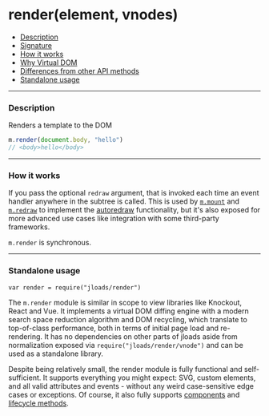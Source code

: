 # render(element, vnodes)

- [Description](#description)
- [Signature](#signature)
- [How it works](#how-it-works)
- [Why Virtual DOM](#why-virtual-dom)
- [Differences from other API methods](#differences-from-other-api-methods)
- [Standalone usage](#standalone-usage)

---

### Description

Renders a template to the DOM

```javascript
m.render(document.body, "hello")
// <body>hello</body>
```

---

### How it works

If you pass the optional `redraw` argument, that is invoked each time an event handler anywhere in the subtree is
called. This is used by [`m.mount`](mount.md) and [`m.redraw`](redraw.md) to implement the [autoredraw](autoredraw.md)
functionality, but it's also exposed for more advanced use cases like integration with some third-party frameworks.

`m.render` is synchronous.

---

### Standalone usage

`var render = require("jloads/render")`

The `m.render` module is similar in scope to view libraries like Knockout, React and Vue. It implements a virtual DOM
diffing engine with a modern search space reduction algorithm and DOM recycling, which translate to top-of-class
performance, both in terms of initial page load and re-rendering. It has no dependencies on other parts of jloads aside
from normalization exposed via `require("jloads/render/vnode")` and can be used as a standalone library.

Despite being relatively small, the render module is fully functional and self-sufficient. It supports everything you
might expect: SVG, custom elements, and all valid attributes and events - without any weird case-sensitive edge cases or
exceptions. Of course, it also fully supports [components](components.md) and [lifecycle methods](lifecycle-methods.md).
